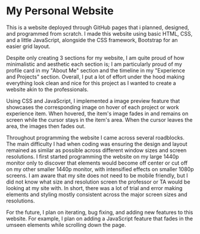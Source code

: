 # My Personal Website
This is a website deployed through GitHub pages that i planned, designed, and programmed from scratch. I made this website using basic HTML, CSS, and a little JavaScript, alongside the CSS framework, Bootstrap for an easier grid layout.<br>

Despite only creating 3 sections for my website, I am quite proud of how minimalistic and aesthetic each section is; I am particularly proud of my profile card in my "About Me" section and the timeline in my "Experience and Projects" section. Overall, I put a lot of effort under the hood making everything look clean and nice for this project as I wanted to create a website akin to the professionals.<br>

Using CSS and JavaScript, I implemented a image preview feature that showcases the corresponding image on hover of each project or work experience item. When hovered, the item's image fades in and remains on screen while the cursor stays in the item's area. When the cursor leaves the area, the images then fades out.<br>

Throughout programming the website I came across several roadblocks. The main difficulty I had when coding was ensuring the design and layout remained as similar as possible across different window sizes and screen resolutions. I first started programming the website on my large 1440p monitor only to discover that elements would become off center or cut off on my other smaller 1440p monitor, with intensified effects on smaller 1080p screens. I am aware that my site does not need to be mobile friendly, but I did not know what size and resolution screen the professor or TA would be looking at my site with. In short, there was a lot of trial and error making elements and styling mostly consistent across the major screen sizes and resolutions. <br>

For the future, I plan on iterating, bug fixing, and adding new features to this website. For example, I plan on adding a JavaScript feature that fades in the umseen elements while scrolling down the page.

